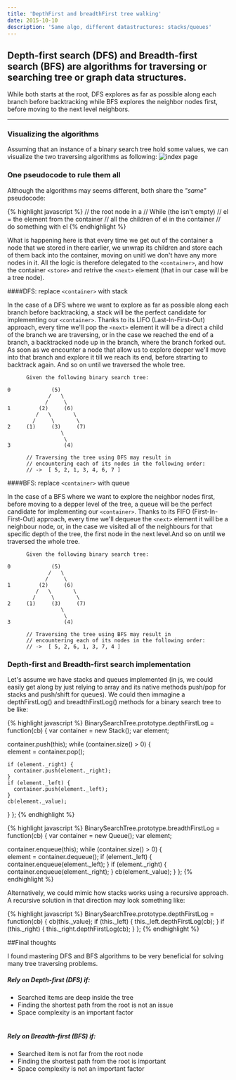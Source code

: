 ```yaml
---
title: 'DepthFirst and breadthFirst tree walking'
date: 2015-10-10
description: 'Same algo, different datastructures: stacks/queues' 
---
```


## Depth-first search (DFS) and Breadth-first search (BFS) are algorithms for traversing or searching tree or graph data structures.

While both starts at the root, DFS explores as far as possible along each branch before backtracking while BFS explores the neighbor nodes first, before moving to the next level neighbors.

* * *

### Visualizing the algorithms

Assuming that an instance of a binary search tree hold some values, we can visualize the two traversing algorithms as following:
![index page](https://raw.githubusercontent.com/nickbalestra/nickbalestra.github.io/master/assets/images/tree-traversal-algos.png)


### One pseudocode to rule them all

Although the algorithms may seems different, both share the _"same"_ pseudocode:

{% highlight javascript %}
// <store> the root node in a <container>
// While (the <container> isn't empty)
//   el = the <next> element from the container
//   <store> all the children of el in the container
//   do something with el 
{% endhighlight %}

What is happening here is that every time we get out of the container a node that we stored in there earlier, we unwrap its children and store each of them back into the container, moving on unitl we don't have any more nodes in it. All the logic is therefore delegated to the `<container>`, and how the container `<store>` and retrive the `<next>` element (that in our case will be a tree node).

####DFS: replace `<container>` with stack

In the case of a DFS where we want to explore as far as possible along each branch before backtracking, a stack will be the perfect candidate for implementing our `<container>`. Thanks to its LIFO (Last-In-First-Out) approach, every time we'll pop the `<next>` element it will be a direct a child of the branch we are traversing, or in the case we reached the end of a branch, a backtracked node up in the branch, where the branch forked out. As soon as we encounter a node that allow us to explore deeper we'll move into that branch and explore it till we reach its end, before strarting to backtrack again. And so on until we traversed the whole tree. 

```
      Given the following binary search tree:

0             (5)
             /   \
            /     \
1         (2)     (6)
         /   \       \
        /     \       \
2     (1)     (3)     (7)
                 \
                  \
3                 (4)

      // Traversing the tree using DFS may result in 
      // encountering each of its nodes in the following order:
      // ->  [ 5, 2, 1, 3, 4, 6, 7 ]

```

####BFS: replace `<container>` with queue

In the case of a BFS where we want to explore the neighbor nodes first, before moving to a depper level of the tree, a queue will be the perfect candidate for implementing our `<container>`. Thanks to its FIFO (First-In-First-Out) approach, every time we'll dequeue the `<next>` element it will be a neighbour node, or, in the case we visited all of the neighbours for that specific depth of the tree, the first node in the next level.And so on until we traversed the whole tree. 

```
      Given the following binary search tree:

0             (5)
             /   \
            /     \
1         (2)     (6)
         /   \       \
        /     \       \
2     (1)     (3)     (7)
                 \
                  \
3                 (4)

      // Traversing the tree using BFS may result in 
      // encountering each of its nodes in the following order:
      // ->  [ 5, 2, 6, 1, 3, 7, 4 ]

```

### Depth-first and Breadth-first search implementation

Let's assume we have stacks and queues implemented (in js, we could easily get along by just relying to array and its native methods push/pop for stacks and push/shift for queues). We could then immagine a depthFirstLog() and breadthFirstLog() methods for a binary search tree to be like:

{% highlight javascript %}
BinarySearchTree.prototype.depthFirstLog = function(cb) {
  var container = new Stack(); 
  var element;

  container.push(this);
  while (container.size() > 0) {  
    element = container.pop();

    if (element._right) {
      container.push(element._right);
    }
    if (element._left) {
      container.push(element._left);
    }
    cb(element._value);
  }
};
{% endhighlight %}

{% highlight javascript %}
BinarySearchTree.prototype.breadthFirstLog = function(cb) {
  var container = new Queue(); 
  var element;

  container.enqueue(this);
  while (container.size() > 0) {  
    element = container.dequeue();
    if (element._left) {
      container.enqueue(element._left);
    }
    if (element._right) {
      container.enqueue(element._right);
    }
    cb(element._value);
  }
};
{% endhighlight %}

Alternatively, we could mimic how stacks works using a recursive approach. A recursive solution in that direction may look something like:

{% highlight javascript %}
BinarySearchTree.prototype.depthFirstLog = function(cb) {
  cb(this._value);
  if (this._left) {
    this._left.depthFirstLog(cb);
  }
  if (this._right) {
    this._right.depthFirstLog(cb);
  }
};
{% endhighlight %}


##Final thoughts

I found mastering DFS and BFS algorithms to be very beneficial for solving many tree traversing problems.

##### Rely on Depth-first (DFS) if:

- Searched items are deep inside the tree
- Finding the shortest path from the root is not an issue
- Space complexity is an important factor<br><br>

##### Rely on Breadth-first (BFS) if:

- Searched item is not far from the root node
- Finding the shortest path from the root is important
- Space complexity is not an important factor